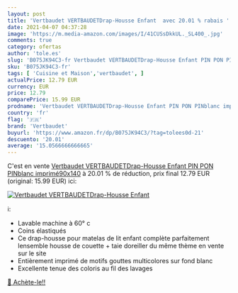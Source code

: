```yaml
---
layout: post
title: 'Vertbaudet VERTBAUDETDrap-Housse Enfant  avec 20.01 % rabais '
date: 2021-04-07 04:37:28
image: 'https://m.media-amazon.com/images/I/41CUSsDkkUL._SL400_.jpg'
comments: true
category: ofertas
author: 'tole.es'
slug: 'B075JK94C3-fr Vertbaudet VERTBAUDETDrap-Housse Enfant PIN PON PINblanc...'
sku: 'B075JK94C3-fr'
tags: [ 'Cuisine et Maison','vertbaudet', ]
actualPrice: 12.79 EUR
currency: EUR
price: 12.79
comparePrice: 15.99 EUR
prodname: 'Vertbaudet VERTBAUDETDrap-Housse Enfant PIN PON PINblanc imprimé90x140'
country: 'fr'
flag: '🇫🇷'
brand: 'Vertbaudet'
buyurl: 'https://www.amazon.fr/dp/B075JK94C3/?tag=tolees0d-21'
descuento: '20.01'
average: '15.0566666666665'
---
```


C'est en vente [Vertbaudet VERTBAUDETDrap-Housse Enfant PIN PON PINblanc imprimé90x140](https://www.amazon.fr/dp/B075JK94C3/?tag=tolees0d-21)  à  20.01 % de réduction, prix final  12.79 EUR (original: 15.99 EUR) ici:

[![Vertbaudet VERTBAUDETDrap-Housse Enfant ](https://m.media-amazon.com/images/I/41CUSsDkkUL._SL400_.jpg)](https://www.amazon.fr/dp/B075JK94C3/?tag=tolees0d-21)

ℹ️:

- Lavable machine à 60° c
- Coins élastiqués
- Ce drap-housse pour matelas de lit enfant complète parfaitement lensemble housse de couette + taie doreiller du même thème en vente sur le site
- Entièrement imprimé de motifs gouttes multicolores sur fond blanc
- Excellente tenue des coloris au fil des lavages

[🛒 Achète-le!!](https://www.amazon.fr/dp/B075JK94C3/?tag=tolees0d-21)
